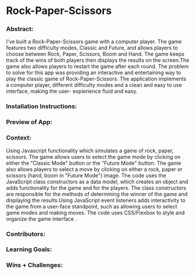# Rock-Paper-Scissors

### Abstract:
[//]: <> (Briefly describe what you built and its features. What problem is the app solving? How does this application solve that problem?)

I've built a Rock-Paper-Scissors game with a computer player. The game features two difficulty modes, Classic and Future, and allows players to choose between Rock, Paper, Scissors, Boom and Hand. The game keeps track of the wins of both players then displays the results on the screen.The game also allows players to restart the game after each round. The problem to solve for this app was providing an interactive and entertaining way to play the classic game of Rock-Paper-Scissors. The application implements a computer player, different difficulty modes and a clean and easy to use interface, making the user- expierience fluid and easy.

### Installation Instructions:
[//]: <> (What steps does a person have to take to get your app cloned down and running?)

### Preview of App:
[//]: <> (Provide ONE gif or screenshot of your application - choose the "coolest" piece of functionality to show off.)

### Context:
[//]: <> (Give some context for the project here. How long did you have to work on it? How far into the Turing program are you?)

Using Javascript functionality which simulates a game of rock, paper, scissors. The game allows users to select the game mode by clicking on either the "Classic Mode" button or the "Future Mode" button. The game also allows players to select a move by clicking on either a rock, paper or scissors (hand, boom in "Future Mode") image. The code uses the JavaScript class constructors as a data model, which creates an object and adds functionality for the game and for the players. The class constructors are responsible for the methods of determining the winner of the game and displaying the results.Using JavaScript event listeners adds interactivity to the game from a user-face standpoint, such as allowing users to select game modes and making moves. The code uses CSS/Flexbox to style and organize the game interface .

### Contributors:
[//]: <> (Who worked on this application? Link to their GitHubs.)

### Learning Goals:
[//]: <> (What were the learning goals of this project? What tech did you work with?)

### Wins + Challenges:
[//]: <> (What are 2-3 wins you have from this project? What were some challenges you faced - and how did you get over them?)
